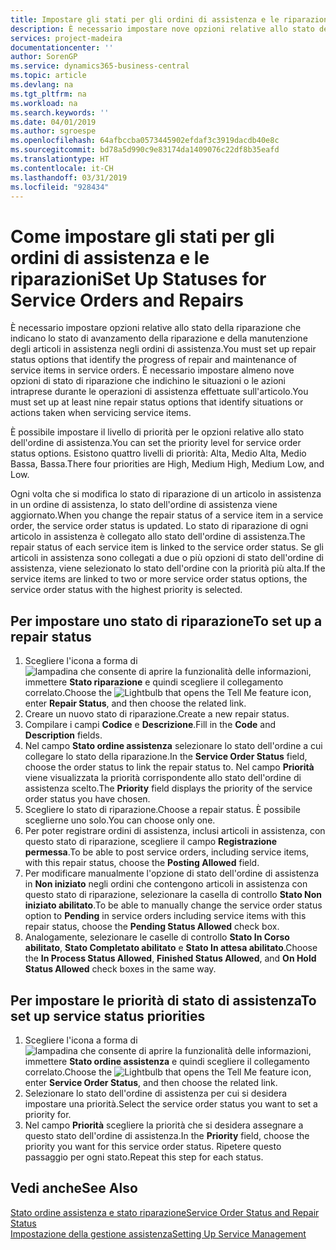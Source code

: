 ```yaml
---
title: Impostare gli stati per gli ordini di assistenza e le riparazioni | Documenti Microsoft
description: È necessario impostare nove opzioni relative allo stato della riparazione che indicano lo stato di avanzamento della riparazione e della manutenzione degli articoli in assistenza negli ordini di assistenza.
services: project-madeira
documentationcenter: ''
author: SorenGP
ms.service: dynamics365-business-central
ms.topic: article
ms.devlang: na
ms.tgt_pltfrm: na
ms.workload: na
ms.search.keywords: ''
ms.date: 04/01/2019
ms.author: sgroespe
ms.openlocfilehash: 64afbccba0573445902efdaf3c3919dacdb40e8c
ms.sourcegitcommit: bd78a5d990c9e83174da1409076c22df8b35eafd
ms.translationtype: HT
ms.contentlocale: it-CH
ms.lasthandoff: 03/31/2019
ms.locfileid: "928434"
---
```

# <a name="set-up-statuses-for-service-orders-and-repairs"></a><span data-ttu-id="220b6-103">Come impostare gli stati per gli ordini di assistenza e le riparazioni</span><span class="sxs-lookup"><span data-stu-id="220b6-103">Set Up Statuses for Service Orders and Repairs</span></span>
<span data-ttu-id="220b6-104">È necessario impostare opzioni relative allo stato della riparazione che indicano lo stato di avanzamento della riparazione e della manutenzione degli articoli in assistenza negli ordini di assistenza.</span><span class="sxs-lookup"><span data-stu-id="220b6-104">You must set up repair status options that identify the progress of repair and maintenance of service items in service orders.</span></span> <span data-ttu-id="220b6-105">È necessario impostare almeno nove opzioni di stato di riparazione che indichino le situazioni o le azioni intraprese durante le operazioni di assistenza effettuate sull'articolo.</span><span class="sxs-lookup"><span data-stu-id="220b6-105">You must set up at least nine repair status options that identify situations or actions taken when servicing service items.</span></span>  

<span data-ttu-id="220b6-106">È possibile impostare il livello di priorità per le opzioni relative allo stato dell'ordine di assistenza.</span><span class="sxs-lookup"><span data-stu-id="220b6-106">You can set the priority level for service order status options.</span></span> <span data-ttu-id="220b6-107">Esistono quattro livelli di priorità: Alta, Medio Alta, Medio Bassa, Bassa.</span><span class="sxs-lookup"><span data-stu-id="220b6-107">There four priorities are High, Medium High, Medium Low, and Low.</span></span>  

<span data-ttu-id="220b6-108">Ogni volta che si modifica lo stato di riparazione di un articolo in assistenza in un ordine di assistenza, lo stato dell'ordine di assistenza viene aggiornato.</span><span class="sxs-lookup"><span data-stu-id="220b6-108">When you change the repair status of a service item in a service order, the service order status is updated.</span></span> <span data-ttu-id="220b6-109">Lo stato di riparazione di ogni articolo in assistenza è collegato allo stato dell'ordine di assistenza.</span><span class="sxs-lookup"><span data-stu-id="220b6-109">The repair status of each service item is linked to the service order status.</span></span> <span data-ttu-id="220b6-110">Se gli articoli in assistenza sono collegati a due o più opzioni di stato dell'ordine di assistenza, viene selezionato lo stato dell'ordine con la priorità più alta.</span><span class="sxs-lookup"><span data-stu-id="220b6-110">If the service items are linked to two or more service order status options, the service order status with the highest priority is selected.</span></span>  

## <a name="to-set-up-a-repair-status"></a><span data-ttu-id="220b6-111">Per impostare uno stato di riparazione</span><span class="sxs-lookup"><span data-stu-id="220b6-111">To set up a repair status</span></span>  
1. <span data-ttu-id="220b6-112">Scegliere l'icona a forma di ![lampadina che consente di aprire la funzionalità delle informazioni](media/ui-search/search_small.png "Informazioni sull'operazione che si desidera eseguire"), immettere **Stato riparazione** e quindi scegliere il collegamento correlato.</span><span class="sxs-lookup"><span data-stu-id="220b6-112">Choose the ![Lightbulb that opens the Tell Me feature](media/ui-search/search_small.png "Tell me what you want to do") icon, enter **Repair Status**, and then choose the related link.</span></span>
2. <span data-ttu-id="220b6-113">Creare un nuovo stato di riparazione.</span><span class="sxs-lookup"><span data-stu-id="220b6-113">Create a new repair status.</span></span>  
3. <span data-ttu-id="220b6-114">Compilare i campi **Codice** e **Descrizione**.</span><span class="sxs-lookup"><span data-stu-id="220b6-114">Fill in the **Code** and **Description** fields.</span></span>  
4. <span data-ttu-id="220b6-115">Nel campo **Stato ordine assistenza** selezionare lo stato dell'ordine a cui collegare lo stato della riparazione.</span><span class="sxs-lookup"><span data-stu-id="220b6-115">In the **Service Order Status** field, choose the order status to link the repair status to.</span></span> <span data-ttu-id="220b6-116">Nel campo **Priorità** viene visualizzata la priorità corrispondente allo stato dell'ordine di assistenza scelto.</span><span class="sxs-lookup"><span data-stu-id="220b6-116">The **Priority** field displays the priority of the service order status you have chosen.</span></span>  
5. <span data-ttu-id="220b6-117">Scegliere lo stato di riparazione.</span><span class="sxs-lookup"><span data-stu-id="220b6-117">Choose a repair status.</span></span> <span data-ttu-id="220b6-118">È possibile sceglierne uno solo.</span><span class="sxs-lookup"><span data-stu-id="220b6-118">You can choose only one.</span></span>  
6. <span data-ttu-id="220b6-119">Per poter registrare ordini di assistenza, inclusi articoli in assistenza, con questo stato di riparazione, scegliere il campo **Registrazione permessa**.</span><span class="sxs-lookup"><span data-stu-id="220b6-119">To be able to post service orders, including service items, with this repair status, choose the **Posting Allowed** field.</span></span>  
7. <span data-ttu-id="220b6-120">Per modificare manualmente l'opzione di stato dell'ordine di assistenza in **Non iniziato** negli ordini che contengono articoli in assistenza con questo stato di riparazione, selezionare la casella di controllo **Stato Non iniziato abilitato**.</span><span class="sxs-lookup"><span data-stu-id="220b6-120">To be able to manually change the service order status option to **Pending** in service orders including service items with this repair status, choose the **Pending Status Allowed** check box.</span></span>  
8. <span data-ttu-id="220b6-121">Analogamente, selezionare le caselle di controllo **Stato In Corso abilitato**, **Stato Completato abilitato** e **Stato In attesa abilitato**.</span><span class="sxs-lookup"><span data-stu-id="220b6-121">Choose the **In Process Status Allowed**, **Finished Status Allowed**, and **On Hold Status Allowed** check boxes in the same way.</span></span>
  
## <a name="to-set-up-service-status-priorities"></a><span data-ttu-id="220b6-122">Per impostare le priorità di stato di assistenza</span><span class="sxs-lookup"><span data-stu-id="220b6-122">To set up service status priorities</span></span>  
1. <span data-ttu-id="220b6-123">Scegliere l'icona a forma di ![lampadina che consente di aprire la funzionalità delle informazioni](media/ui-search/search_small.png "Informazioni sull'operazione che si desidera eseguire"), immettere **Stato ordine assistenza** e quindi scegliere il collegamento correlato.</span><span class="sxs-lookup"><span data-stu-id="220b6-123">Choose the ![Lightbulb that opens the Tell Me feature](media/ui-search/search_small.png "Tell me what you want to do") icon, enter **Service Order Status**, and then choose the related link.</span></span>  
2. <span data-ttu-id="220b6-124">Selezionare lo stato dell'ordine di assistenza per cui si desidera impostare una priorità.</span><span class="sxs-lookup"><span data-stu-id="220b6-124">Select the service order status you want to set a priority for.</span></span>  
3. <span data-ttu-id="220b6-125">Nel campo **Priorità** scegliere la priorità che si desidera assegnare a questo stato dell'ordine di assistenza.</span><span class="sxs-lookup"><span data-stu-id="220b6-125">In the **Priority** field, choose the priority you want for this service order status.</span></span> <span data-ttu-id="220b6-126">Ripetere questo passaggio per ogni stato.</span><span class="sxs-lookup"><span data-stu-id="220b6-126">Repeat this step for each status.</span></span>  

## <a name="see-also"></a><span data-ttu-id="220b6-127">Vedi anche</span><span class="sxs-lookup"><span data-stu-id="220b6-127">See Also</span></span>  
[<span data-ttu-id="220b6-128">Stato ordine assistenza e stato riparazione</span><span class="sxs-lookup"><span data-stu-id="220b6-128">Service Order Status and Repair Status</span></span>](service-service-order-status-and-repair-status.md)  
[<span data-ttu-id="220b6-129">Impostazione della gestione assistenza</span><span class="sxs-lookup"><span data-stu-id="220b6-129">Setting Up Service Management</span></span>](service-setup-service.md)  
